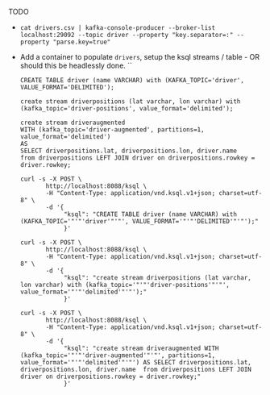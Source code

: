TODO

- `cat drivers.csv | kafka-console-producer --broker-list localhost:29092 --topic driver --property "key.separator=:" --property "parse.key=true"`
- Add a container to populate `drivers`, setup the ksql streams / table - OR should this be headlessly done. ``

  ```
  CREATE TABLE driver (name VARCHAR) with (KAFKA_TOPIC='driver', VALUE_FORMAT='DELIMITED');

  create stream driverpositions (lat varchar, lon varchar) with (kafka_topic='driver-positions', value_format='delimited');

  create stream driveraugmented 
  WITH (kafka_topic='driver-augmented', partitions=1, value_format='delimited')
  AS
  SELECT driverpositions.lat, driverpositions.lon, driver.name 
  from driverpositions LEFT JOIN driver on driverpositions.rowkey = driver.rowkey;
  ```

  ```
  curl -s -X POST \
         http://localhost:8088/ksql \
         -H "Content-Type: application/vnd.ksql.v1+json; charset=utf-8" \
         -d '{
              "ksql": "CREATE TABLE driver (name VARCHAR) with (KAFKA_TOPIC='"'"'driver'"'"', VALUE_FORMAT='"'"'DELIMITED'"'"');"
              }'

  curl -s -X POST \
         http://localhost:8088/ksql \
         -H "Content-Type: application/vnd.ksql.v1+json; charset=utf-8" \
         -d '{
              "ksql": "create stream driverpositions (lat varchar, lon varchar) with (kafka_topic='"'"'driver-positions'"'"', value_format='"'"'delimited'"'"');"
              }'

  curl -s -X POST \
         http://localhost:8088/ksql \
         -H "Content-Type: application/vnd.ksql.v1+json; charset=utf-8" \
         -d '{
              "ksql": "create stream driveraugmented WITH (kafka_topic='"'"'driver-augmented'"'"', partitions=1, value_format='"'"'delimited'"'"') AS SELECT driverpositions.lat, driverpositions.lon, driver.name  from driverpositions LEFT JOIN driver on driverpositions.rowkey = driver.rowkey;"
              }'
  ```

